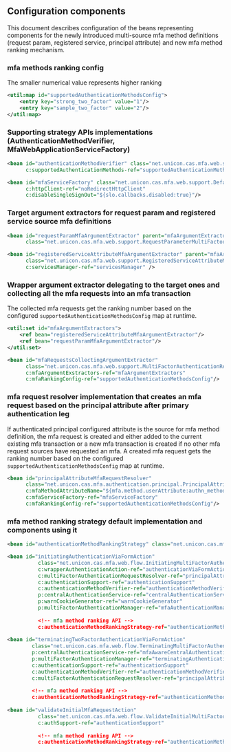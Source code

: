 ## Configuration components

This document describes configuration of the beans representing components for the newly introduced
multi-source mfa method definitions (request param, registered service, principal attribute) and
new mfa method ranking mechanism.

### mfa methods ranking config

The smaller numerical value represents higher ranking

```xml
<util:map id="supportedAuthenticationMethodsConfig">
    <entry key="strong_two_factor" value="1"/>
    <entry key="sample_two_factor" value="2"/>
</util:map>
```

### Supporting strategy APIs implementations (AuthenticationMethodVerifier, MfaWebApplicationServiceFactory)

```xml
<bean id="authenticationMethodVerifier" class="net.unicon.cas.mfa.web.support.DefaultAuthenticationMethodVerifier"
      c:supportedAuthenticationMethods-ref="supportedAuthenticationMethodsConfig"/>

<bean id="mfaServiceFactory" class="net.unicon.cas.mfa.web.support.DefaultMfaWebApplicationServiceFactory"
      c:httpClient-ref="noRedirectHttpClient"
      c:disableSingleSignOut="${slo.callbacks.disabled:true}"/>
```

### Target argument extractors for request param and registered service source mfa definitions

```xml
<bean id="requestParamMfaArgumentExtractor" parent="mfaArgumentExtractor"
      class="net.unicon.cas.mfa.web.support.RequestParameterMultiFactorAuthenticationArgumentExtractor"/>

<bean id="registeredServiceAttributeMfaArgumentExtractor" parent="mfaArgumentExtractor"
      class="net.unicon.cas.mfa.web.support.RegisteredServiceAttributeMultiFactorAuthenticationArgumentExtractor"
      c:servicesManager-ref="servicesManager" />
```

### Wrapper argument extractor delegating to the target ones and collecting all the mfa requests into an mfa transaction

The collected mfa requests get the ranking number based on the configured `supportedAuthenticationMethodsConfig` map at runtime.

```xml
<util:set id="mfaArgumentExtractors">
    <ref bean="registeredServiceAttributeMfaArgumentExtractor"/>
    <ref bean="requestParamMfaArgumentExtractor"/>
</util:set>

<bean id="mfaRequestsCollectingArgumentExtractor"
      class="net.unicon.cas.mfa.web.support.MultiFactorAuthenticationRequestsCollectingArgumentExtractor"
      c:mfaArgumentExstractors-ref="mfaArgumentExtractors"
      c:mfaRankingConfig-ref="supportedAuthenticationMethodsConfig"/>
```

### mfa request resolver implementation that creates an mfa request based on the principal attribute after primary authentication leg

If authenticated principal configured attribute is the source for mfa method definition, the mfa request is created
and either added to the current existing mfa transaction or a new mfa transaction is created if no other mfa request sources
have requested an mfa. A created mfa request gets the ranking number based on the configured `supportedAuthenticationMethodsConfig` map at runtime.

```xml
<bean id="principalAttributeMfaRequestResolver"
      class="net.unicon.cas.mfa.authentication.principal.PrincipalAttributeMultiFactorAuthenticationRequestResolver"
      c:mfaMethodAttributeName="${mfa.method.userAttribute:authn_method}"
      c:mfaServiceFactory-ref="mfaServiceFactory"
      c:mfaRankingConfig-ref="supportedAuthenticationMethodsConfig"/>
```

### mfa method ranking strategy default implementation and components using it

```xml
<bean id="authenticationMethodRankingStrategy" class="net.unicon.cas.mfa.authentication.OrderedMfaMethodRankingStrategy"/>

<bean id="initiatingAuthenticationViaFormAction"
          class="net.unicon.cas.mfa.web.flow.InitiatingMultiFactorAuthenticationViaFormAction"
          c:wrapperAuthenticationAction-ref="authenticationViaFormAction"
          c:multiFactorAuthenticationRequestResolver-ref="principalAttributeMfaRequestResolver"
          c:authenticationSupport-ref="authenticationSupport"
          c:authenticationMethodVerifier-ref="authenticationMethodVerifier"
          p:centralAuthenticationService-ref="centralAuthenticationService"          
          p:warnCookieGenerator-ref="warnCookieGenerator"
          p:multiFactorAuthenticationManager-ref="mfaAuthenticationManager"
          
          <!-- mfa method ranking API -->
          c:authenticationMethodRankingStrategy-ref="authenticationMethodRankingStrategy"/>
          
<bean id="terminatingTwoFactorAuthenticationViaFormAction"
        class="net.unicon.cas.mfa.web.flow.TerminatingMultiFactorAuthenticationViaFormAction" 
        p:centralAuthenticationService-ref="mfaAwareCentralAuthenticationService"
        p:multiFactorAuthenticationManager-ref="terminatingAuthenticationManager"
        c:authenticationSupport-ref="authenticationSupport"
        c:authenticationMethodVerifier-ref="authenticationMethodVerifier"
        c:multiFactorAuthenticationRequestResolver-ref="principalAttributeMfaRequestResolver"
        
        <!-- mfa method ranking API -->
        c:authenticationMethodRankingStrategy-ref="authenticationMethodRankingStrategy"/>
                  
<bean id="validateInitialMfaRequestAction"
          class="net.unicon.cas.mfa.web.flow.ValidateInitialMultiFactorAuthenticationRequestAction"
          c:authSupport-ref="authenticationSupport"
          
          <!-- mfa method ranking API -->
          c:authenticationMethodRankingStrategy-ref="authenticationMethodRankingStrategy"/>                  
```